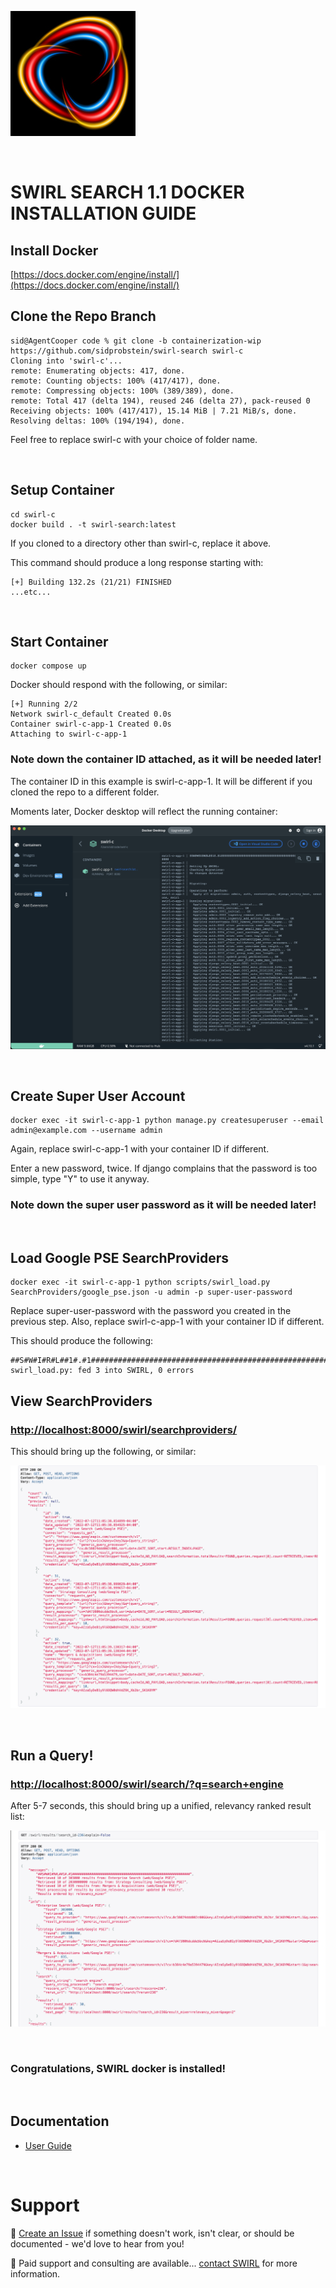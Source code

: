 ![SWIRL Logo](./images/swirl_logo_notext_200.jpg)

<br/>

# SWIRL SEARCH 1.1 DOCKER INSTALLATION GUIDE

## Install Docker

[https://docs.docker.com/engine/install/](https://docs.docker.com/engine/install/)

## Clone the Repo Branch

```
sid@AgentCooper code % git clone -b containerization-wip https://github.com/sidprobstein/swirl-search swirl-c
Cloning into 'swirl-c'...
remote: Enumerating objects: 417, done.
remote: Counting objects: 100% (417/417), done.
remote: Compressing objects: 100% (389/389), done.
remote: Total 417 (delta 194), reused 246 (delta 27), pack-reused 0
Receiving objects: 100% (417/417), 15.14 MiB | 7.21 MiB/s, done.
Resolving deltas: 100% (194/194), done.
```

Feel free to replace swirl-c with your choice of folder name.

<br/>

## Setup Container

```
cd swirl-c
docker build . -t swirl-search:latest
```

If you cloned to a directory other than swirl-c, replace it above.

This command should produce a long response starting with:

```
[+] Building 132.2s (21/21) FINISHED
...etc...
```

<br/>

## Start Container

```
docker compose up
```

Docker should respond with the following, or similar:

```
[+] Running 2/2
Network swirl-c_default Created 0.0s
Container swirl-c-app-1 Created 0.0s
Attaching to swirl-c-app-1
```

### Note down the container ID attached, as it will be needed later!

The container ID in this example is swirl-c-app-1. It will be different if you cloned the repo to a different folder.

Moments later, Docker desktop will reflect the running container:

![SWIRL running in Docker](/docs/images/swirl_docker.png)

<br/>

## Create Super User Account

```
docker exec -it swirl-c-app-1 python manage.py createsuperuser --email admin@example.com --username admin
```

Again, replace swirl-c-app-1 with your container ID if different. 

Enter a new password, twice. If django complains that the password is too simple, type "Y" to use it anyway. 

### Note down the super user password as it will be needed later!

<br/>

## Load Google PSE SearchProviders

```
docker exec -it swirl-c-app-1 python scripts/swirl_load.py SearchProviders/google_pse.json -u admin -p super-user-password
```

Replace super-user-password with the password you created in the previous step. 
Also, replace swirl-c-app-1 with your container ID if different. 

This should produce the following:

```
##S#W#I#R#L##1#.#1##############################################################
swirl_load.py: fed 3 into SWIRL, 0 errors
```

## View SearchProviders

### [http://localhost:8000/swirl/searchproviders/](http://localhost:8000/swirl/searchproviders/)

This should bring up the following, or similar:

![SWIRL Search Provider List, Google PSE](/docs/images/pse/swirl_spl_list.png)

<br/>

## Run a Query!

### [http://localhost:8000/swirl/search/?q=search+engine](http://localhost:8000/swirl/search/?q=search+engine)

After 5-7 seconds, this should bring up a unified, relevancy ranked result list:

![SWIRL Search Results, Google PSE](/docs/images/pse/swirl_results_mixed_1.png)

<br/>

### Congratulations, SWIRL docker is installed!

<br/>

## Documentation

* [User Guide](https://github.com/sidprobstein/swirl-search/wiki/2.-User-Guide)

<br/>

# Support

:small_blue_diamond: [Create an Issue](https://github.com/sidprobstein/swirl-search/issues) if something doesn't work, isn't clear, or should be documented - we'd love to hear from you!

:small_blue_diamond: Paid support and consulting are available... [contact SWIRL](mailto:swirl@probstein.com) for more information.
